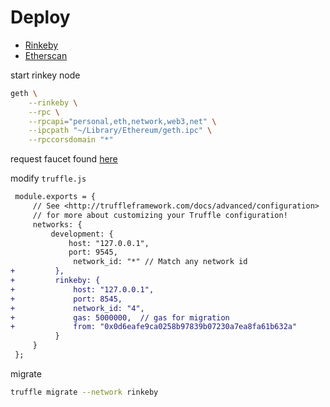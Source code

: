 # Deploy
- [Rinkeby](https://www.rinkeby.io)
- [Etherscan](https://rinkeby.etherscan.io)

start rinkey node
```bash
geth \
    --rinkeby \
    --rpc \
    --rpcapi="personal,eth,network,web3,net" \
    --ipcpath "~/Library/Ethereum/geth.ipc" \
    --rpccorsdomain "*"
```

request faucet found [here](https://www.rinkeby.io/#faucet)

modify `truffle.js`
```diff
 module.exports = {
     // See <http://truffleframework.com/docs/advanced/configuration>
     // for more about customizing your Truffle configuration!
     networks: {
         development: {
             host: "127.0.0.1",
             port: 9545,
              network_id: "*" // Match any network id
+         },
+         rinkeby: {
+             host: "127.0.0.1",
+             port: 8545,
+             network_id: "4",
+             gas: 5000000,  // gas for migration
+             from: "0x0d6eafe9ca0258b97839b07230a7ea8fa61b632a"
          }
     }
 };
```

migrate
```bash
truffle migrate --network rinkeby
```
